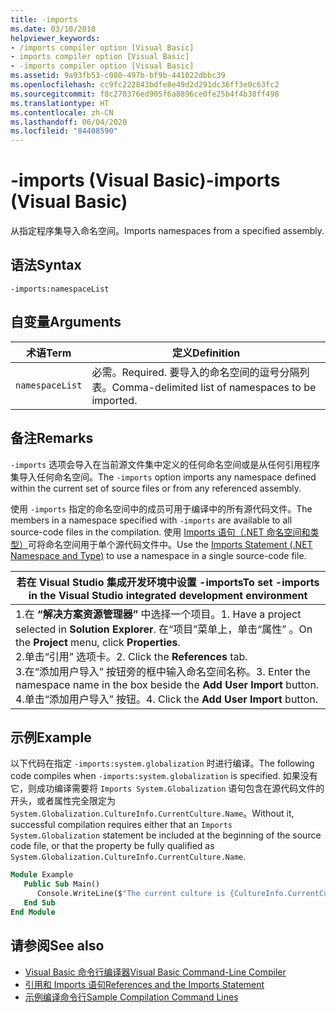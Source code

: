 ```yaml
---
title: -imports
ms.date: 03/10/2018
helpviewer_keywords:
- /imports compiler option [Visual Basic]
- imports compiler option [Visual Basic]
- -imports compiler option [Visual Basic]
ms.assetid: 9a93fb53-c080-497b-bf9b-441022dbbc39
ms.openlocfilehash: cc9fc222843bdfe8e49d2d291dc36ff3e0c63fc2
ms.sourcegitcommit: f8c270376ed905f6a8896ce0fe25b4f4b38ff498
ms.translationtype: HT
ms.contentlocale: zh-CN
ms.lasthandoff: 06/04/2020
ms.locfileid: "84408590"
---
```

# <a name="-imports-visual-basic"></a><span data-ttu-id="a7115-102">-imports (Visual Basic)</span><span class="sxs-lookup"><span data-stu-id="a7115-102">-imports (Visual Basic)</span></span>
<span data-ttu-id="a7115-103">从指定程序集导入命名空间。</span><span class="sxs-lookup"><span data-stu-id="a7115-103">Imports namespaces from a specified assembly.</span></span>  
  
## <a name="syntax"></a><span data-ttu-id="a7115-104">语法</span><span class="sxs-lookup"><span data-stu-id="a7115-104">Syntax</span></span>  
  
```console  
-imports:namespaceList  
```  
  
## <a name="arguments"></a><span data-ttu-id="a7115-105">自变量</span><span class="sxs-lookup"><span data-stu-id="a7115-105">Arguments</span></span>  
  
|<span data-ttu-id="a7115-106">术语</span><span class="sxs-lookup"><span data-stu-id="a7115-106">Term</span></span>|<span data-ttu-id="a7115-107">定义</span><span class="sxs-lookup"><span data-stu-id="a7115-107">Definition</span></span>|  
|---|---|  
|`namespaceList`|<span data-ttu-id="a7115-108">必需。</span><span class="sxs-lookup"><span data-stu-id="a7115-108">Required.</span></span> <span data-ttu-id="a7115-109">要导入的命名空间的逗号分隔列表。</span><span class="sxs-lookup"><span data-stu-id="a7115-109">Comma-delimited list of namespaces to be imported.</span></span>|  
  
## <a name="remarks"></a><span data-ttu-id="a7115-110">备注</span><span class="sxs-lookup"><span data-stu-id="a7115-110">Remarks</span></span>  
 <span data-ttu-id="a7115-111">`-imports` 选项会导入在当前源文件集中定义的任何命名空间或是从任何引用程序集导入任何命名空间。</span><span class="sxs-lookup"><span data-stu-id="a7115-111">The `-imports` option imports any namespace defined within the current set of source files or from any referenced assembly.</span></span>  
  
 <span data-ttu-id="a7115-112">使用 `-imports` 指定的命名空间中的成员可用于编译中的所有源代码文件。</span><span class="sxs-lookup"><span data-stu-id="a7115-112">The members in a namespace specified with `-imports` are available to all source-code files in the compilation.</span></span> <span data-ttu-id="a7115-113">使用 [Imports 语句（.NET 命名空间和类型）](../../language-reference/statements/imports-statement-net-namespace-and-type.md)可将命名空间用于单个源代码文件中。</span><span class="sxs-lookup"><span data-stu-id="a7115-113">Use the [Imports Statement (.NET Namespace and Type)](../../language-reference/statements/imports-statement-net-namespace-and-type.md) to use a namespace in a single source-code file.</span></span>  
  
|<span data-ttu-id="a7115-114">若在 Visual Studio 集成开发环境中设置 -imports</span><span class="sxs-lookup"><span data-stu-id="a7115-114">To set -imports in the Visual Studio integrated development environment</span></span>|  
|---|  
|<span data-ttu-id="a7115-115">1.在 **“解决方案资源管理器”** 中选择一个项目。</span><span class="sxs-lookup"><span data-stu-id="a7115-115">1.  Have a project selected in **Solution Explorer**.</span></span> <span data-ttu-id="a7115-116">在“项目”菜单上，单击“属性”   。</span><span class="sxs-lookup"><span data-stu-id="a7115-116">On the **Project** menu, click **Properties**.</span></span> <br /><span data-ttu-id="a7115-117">2.单击“引用”  选项卡。</span><span class="sxs-lookup"><span data-stu-id="a7115-117">2.  Click the **References** tab.</span></span><br /><span data-ttu-id="a7115-118">3.在“添加用户导入”  按钮旁的框中输入命名空间名称。</span><span class="sxs-lookup"><span data-stu-id="a7115-118">3.  Enter the namespace name in the box beside the **Add User Import** button.</span></span><br /><span data-ttu-id="a7115-119">4.单击“添加用户导入”  按钮。</span><span class="sxs-lookup"><span data-stu-id="a7115-119">4.  Click the **Add User Import** button.</span></span>|  
  
## <a name="example"></a><span data-ttu-id="a7115-120">示例</span><span class="sxs-lookup"><span data-stu-id="a7115-120">Example</span></span>  
 <span data-ttu-id="a7115-121">以下代码在指定 `-imports:system.globalization` 时进行编译。</span><span class="sxs-lookup"><span data-stu-id="a7115-121">The following code compiles when `-imports:system.globalization` is specified.</span></span> <span data-ttu-id="a7115-122">如果没有它，则成功编译需要将 `Imports System.Globalization` 语句包含在源代码文件的开头，或者属性完全限定为 `System.Globalization.CultureInfo.CurrentCulture.Name`。</span><span class="sxs-lookup"><span data-stu-id="a7115-122">Without it, successful compilation requires either that an `Imports System.Globalization` statement be included at the beginning of the source code file, or that the property be fully qualified as `System.Globalization.CultureInfo.CurrentCulture.Name`.</span></span>

```vb
Module Example
   Public Sub Main()
      Console.WriteLine($"The current culture is {CultureInfo.CurrentCulture.Name}")
   End Sub
End Module
```

## <a name="see-also"></a><span data-ttu-id="a7115-123">请参阅</span><span class="sxs-lookup"><span data-stu-id="a7115-123">See also</span></span>

- [<span data-ttu-id="a7115-124">Visual Basic 命令行编译器</span><span class="sxs-lookup"><span data-stu-id="a7115-124">Visual Basic Command-Line Compiler</span></span>](index.md)
- [<span data-ttu-id="a7115-125">引用和 Imports 语句</span><span class="sxs-lookup"><span data-stu-id="a7115-125">References and the Imports Statement</span></span>](../../programming-guide/program-structure/references-and-the-imports-statement.md)
- [<span data-ttu-id="a7115-126">示例编译命令行</span><span class="sxs-lookup"><span data-stu-id="a7115-126">Sample Compilation Command Lines</span></span>](sample-compilation-command-lines.md)
